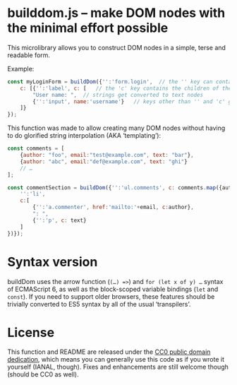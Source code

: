 # builddom.js – make DOM nodes with the minimal effort possible
This microlibrary allows you to construct DOM nodes in a simple, terse and readable form.

Example:

```js
const myLoginForm = buildDom({'':'form.login',  // the '' key can contain the tag name, id and classes like a CSS selector. The tag name defaults to 'div'.
	c: [{'':'label', c: [	// the 'c' key contains the children of the element. If there should only be one child node, it can be inserted without putting it in an array
		"User name: ",	// strings get converted to text nodes
		{'':'input', name:'username'}	// keys other than '' and 'c' get set as attributes on the element
	]}
});
```

This function was made to allow creating many DOM nodes without having to do glorified string interpolation (AKA ‘templating’):

```js
const comments = [
	{author: "foo", email:"test@example.com", text: "bar"},
	{author: "abc", email:"def@example.com", text: "ghi"}
	// …
];

const commentSection = buildDom({'':'ul.comments', c: comments.map({author, email, text} => {
	'':'li',
	c:[
		{'':'a.commenter', href:'mailto:'+email, c:author},
		": ",
		{'':'p', c: text}
	]
})});
```

# Syntax version
buildDom uses the arrow function (`(…) =>`) and `for (let x of y) …` syntax of ECMAScript 6, as well as the block-scoped variable bindings (`let` and `const`).
If you need to support older browsers, these features should be trivially converted to ES5 syntax by all of the usual ‘transpilers’.

# License
This function and README are released under the [CC0 public domain dedication](http://creativecommons.org/publicdomain/zero/1.0/), which means you can generally use this code as if you wrote it yourself (IANAL, though).
Fixes and enhancements are still welcome though (should be CC0 as well).
